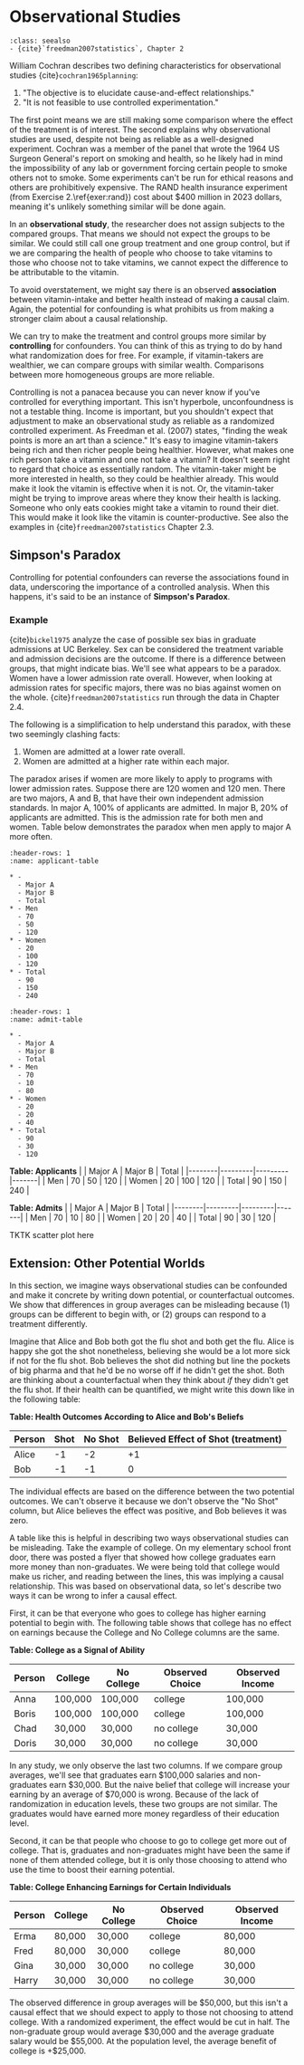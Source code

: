 # Observational Studies

```{admonition} Important Readings
:class: seealso
- {cite}`freedman2007statistics`, Chapter 2
```

William Cochran describes two defining characteristics for observational studies {cite}`cochran1965planning`:
1. "The objective is to elucidate cause-and-effect relationships."
2. "It is not feasible to use controlled experimentation."

The first point means we are still making some comparison where the effect of the treatment is of interest. The second explains why observational studies are used, despite not being as reliable as a well-designed experiment. Cochran was a member of the panel that wrote the 1964 US Surgeon General's report on smoking and health, so he likely had in mind the impossibility of any lab or government forcing certain people to smoke others not to smoke. Some experiments can't be run for ethical reasons and others are prohibitively expensive. The RAND health insurance experiment (from Exercise 2.\ref{exer:rand}) cost about \$400 million in 2023 dollars, meaning it's unlikely something similar will be done again.

In an **observational study**, the researcher does not assign subjects to the compared groups. That means we should not expect the groups to be similar. We could still call one group treatment and one group control, but if we are comparing the health of people who choose to take vitamins to those who choose not to take vitamins, we cannot expect the difference to be attributable to the vitamin.

To avoid overstatement, we might say there is an observed **association** between vitamin-intake and better health instead of making a causal claim. Again, the potential for confounding is what prohibits us from making a stronger claim about a causal relationship. 

We can try to make the treatment and control groups more similar by **controlling** for confounders. You can think of this as trying to do by hand what randomization does for free. For example, if vitamin-takers are wealthier, we can compare groups with similar wealth. Comparisons between more homogeneous groups are more reliable.

Controlling is not a panacea because you can never know if you've controlled for everything important. This isn't hyperbole, unconfoundness is not a testable thing. Income is important, but you shouldn't expect that adjustment to make an observational study as reliable as a randomized controlled experiment. As Freedman et al. (2007) states, "finding the weak points is more an art than a science." It's easy to imagine vitamin-takers being rich and then richer people being healthier. However, what makes one rich person take a vitamin and one not take a vitamin? It doesn't seem right to regard that choice as essentially random. The vitamin-taker might be more interested in health, so they could be healthier already. This would make it look the vitamin is effective when it is not. Or, the vitamin-taker might be trying to improve areas where they know their health is lacking. Someone who only eats cookies might take a vitamin to round their diet. This would make it look like the vitamin is counter-productive. See also the examples in {cite}`freedman2007statistics` Chapter 2.3.

## Simpson's Paradox

Controlling for potential confounders can reverse the associations found in data, underscoring the importance of a controlled analysis. When this happens, it's said to be an instance of **Simpson's Paradox**.

### Example
{cite}`bickel1975` analyze the case of possible sex bias in graduate admissions at UC Berkeley. Sex can be considered the treatment variable and admission decisions are the outcome. If there is a difference between groups, that might indicate bias. We'll see what appears to be a paradox. Women have a lower admission rate overall. However, when looking at admission rates for specific majors, there was no bias against women on the whole. {cite}`freedman2007statistics` run through the data in Chapter 2.4.

The following is a simplification to help understand this paradox, with these two seemingly clashing facts:

1. Women are admitted at a lower rate overall.
2. Women are admitted at a higher rate within each major.

The paradox arises if women are more likely to apply to programs with lower admission rates. Suppose there are 120 women and 120 men. There are two majors, A and B, that have their own independent admission standards. In major A, 100% of applicants are admitted. In major B, 20% of applicants are admitted. This is the admission rate for both men and women. Table below demonstrates the paradox when men apply to major A more often.

```{list-table} Applicants
:header-rows: 1
:name: applicant-table

* - 
  - Major A
  - Major B
  - Total
* - Men
  - 70
  - 50
  - 120
* - Women
  - 20
  - 100
  - 120
* - Total
  - 90
  - 150
  - 240
```

```{list-table} Admits
:header-rows: 1
:name: admit-table

* - 
  - Major A
  - Major B
  - Total
* - Men
  - 70
  - 10
  - 80
* - Women
  - 20
  - 20
  - 40
* - Total
  - 90
  - 30
  - 120
```

**Table: Applicants**
|        | Major A | Major B | Total |
|--------|---------|---------|-------|
| Men    | 70      | 50      | 120   |
| Women  | 20      | 100     | 120   |
| Total  | 90      | 150     | 240   |


**Table: Admits**
|        | Major A | Major B | Total |
|--------|---------|---------|-------|
| Men    | 70      | 10      | 80    |
| Women  | 20      | 20      | 40    |
| Total  | 90      | 30      | 120   |


TKTK scatter plot here

## Extension: Other Potential Worlds

In this section, we imagine ways observational studies can be confounded and make it concrete by writing down potential, or counterfactual outcomes. We show that differences in group averages can be misleading because (1) groups can be different to begin with, or (2) groups can respond to a treatment differently.

Imagine that Alice and Bob both got the flu shot and both get the flu. Alice is happy she got the shot nonetheless, believing she would be a lot more sick if not for the flu shot. Bob believes the shot did nothing but line the pockets of big pharma and that he'd be no worse off if he didn't get the shot. Both are thinking about a counterfactual when they think about *if* they didn't get the flu shot. If their health can be quantified, we might write this down like in the following table:

**Table: Health Outcomes According to Alice and Bob's Beliefs**

| Person | Shot | No Shot | Believed Effect of Shot (treatment) |
|--------|------|---------|-------------------------------------|
| Alice  | -1   | -2      | +1                                   |
| Bob    | -1   | -1      | 0                                    |

The individual effects are based on the difference between the two potential outcomes. We can't observe it because we don't observe the "No Shot" column, but Alice believes the effect was positive, and Bob believes it was zero.

A table like this is helpful in describing two ways observational studies can be misleading. Take the example of college. On my elementary school front door, there was posted a flyer that showed how college graduates earn more money than non-graduates. We were being told that college would make us richer, and reading between the lines, this was implying a causal relationship. This was based on observational data, so let's describe two ways it can be wrong to infer a causal effect. 

First, it can be that everyone who goes to college has higher earning potential to begin with. The following table shows that college has no effect on earnings because the College and No College columns are the same.

**Table: College as a Signal of Ability**

| Person | College | No College | Observed Choice | Observed Income |
|--------|---------|------------|-----------------|-----------------|
| Anna   | 100,000 | 100,000    | college         | 100,000         |
| Boris  | 100,000 | 100,000    | college         | 100,000         |
| Chad   | 30,000  | 30,000     | no college      | 30,000          |
| Doris  | 30,000  | 30,000     | no college      | 30,000          |

In any study, we only observe the last two columns. If we compare group averages, we'll see that graduates earn \$100,000 salaries and non-graduates earn \$30,000. But the naive belief that college will increase your earning by an average of \$70,000 is wrong. Because of the lack of randomization in education levels, these two groups are not similar. The graduates would have earned more money regardless of their education level.

Second, it can be that people who choose to go to college get more out of college. That is, graduates and non-graduates might have been the same if none of them attended college, but it is only those choosing to attend who use the time to boost their earning potential. 

**Table: College Enhancing Earnings for Certain Individuals**

| Person | College | No College | Observed Choice | Observed Income |
|--------|---------|------------|-----------------|-----------------|
| Erma   | 80,000  | 30,000     | college         | 80,000          |
| Fred   | 80,000  | 30,000     | college         | 80,000          |
| Gina   | 30,000  | 30,000     | no college      | 30,000          |
| Harry  | 30,000  | 30,000     | no college      | 30,000          |

The observed difference in group averages will be \$50,000, but this isn't a causal effect that we should expect to apply to those not choosing to attend college. With a randomized experiment, the effect would be cut in half. The non-graduate group would average \$30,000 and the average graduate salary would be \$55,000. At the population level, the average benefit of college is +\$25,000.
